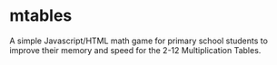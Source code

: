 # mtables
A simple Javascript/HTML math game for primary school students to improve their memory and speed for the 2-12 Multiplication Tables.
